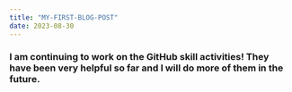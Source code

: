 ```yaml
---
title: "MY-FIRST-BLOG-POST"
date: 2023-08-30
---
```


### I am continuing to work on the GitHub skill activities! They have been very helpful so far and I will do more of them in the future.
